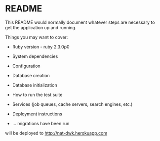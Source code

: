 # README

This README would normally document whatever steps are necessary to get the
application up and running.

Things you may want to cover:

* Ruby version - ruby 2.3.0p0

* System dependencies

* Configuration

* Database creation

* Database initialization

* How to run the test suite

* Services (job queues, cache servers, search engines, etc.)

* Deployment instructions

* ...
migrations have been run

will be deployed to http://nat-dwk.herokuapp.com

